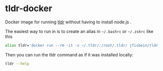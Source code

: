 # tldr-docker
Docker image for running [tldr](https://github.com/tldr-pages/tldr#what-is-tldr-pages) without having to install node.js .

The easiest way to run in is to create an alias in `~/.bashrc` or `~/.zshrc` like this
```bash
alias tldr='docker run --rm -it -v ~/.tldr/:/root/.tldr/ jfisbein/tldr'
```

Then you can run the tldr command as if it was installed locally:

```bash
tldr --help
```
